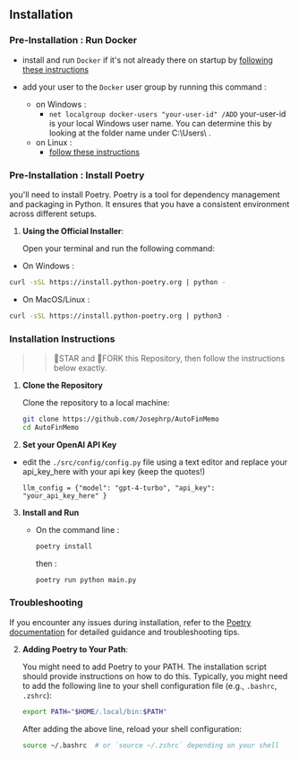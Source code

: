 ## Installation


### Pre-Installation : Run Docker

- install and run `Docker` if it's not already there on startup by [following these instructions](https://docs.docker.com/engine/install/)

- add your user to the `Docker` user group by running this command :
  - on Windows : 
    - `net localgroup docker-users "your-user-id" /ADD`
      your-user-id is your local Windows user name. You can determine this by looking at the folder name under C:\Users\ .
  - on Linux : 
    - [follow these instructions](https://docs.docker.com/engine/install/linux-postinstall/)

### Pre-Installation : Install Poetry

you'll need to install Poetry. Poetry is a tool for dependency management and packaging in Python. It ensures that you have a consistent environment across different setups.


1. **Using the Official Installer**:

   Open your terminal and run the following command:

  - On Windows : 

   ```bash
   curl -sSL https://install.python-poetry.org | python -
   ```
   
  - On MacOS/Linux : 

   ```bash
   curl -sSL https://install.python-poetry.org | python3 - 
   ```


### Installation Instructions

>> 🌟STAR and 🍴FORK this Repository, then follow the instructions below exactly.

1. **Clone the Repository**

   Clone the repository to a local machine:

   ```sh
   git clone https://github.com/Josephrp/AutoFinMemo
   cd AutoFinMemo
   ```

2. **Set your OpenAI API Key**

- edit the `./src/config/config.py` file using a text editor and replace your api_key_here with your api key (keep the quotes!)

  `llm_config = {"model": "gpt-4-turbo", "api_key": "your_api_key_here" }`

3. **Install and Run**

   - On the command line :

      ```sh
      poetry install
      ```

      then : 

      ```sh
      poetry run python main.py
      ```


### Troubleshooting

If you encounter any issues during installation, refer to the [Poetry documentation](https://python-poetry.org/docs/#installation) for detailed guidance and troubleshooting tips.

2. **Adding Poetry to Your Path**:

   You might need to add Poetry to your PATH. The installation script should provide instructions on how to do this. Typically, you might need to add the following line to your shell configuration file (e.g., `.bashrc`, `.zshrc`):

   ```bash
   export PATH="$HOME/.local/bin:$PATH"
   ```

   After adding the above line, reload your shell configuration:

   ```bash
   source ~/.bashrc  # or `source ~/.zshrc` depending on your shell
   ```
